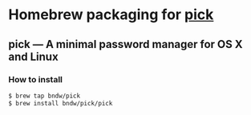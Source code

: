 # Homebrew packaging for [pick](https://github.com/bndw/pick)

## pick — A minimal password manager for OS X and Linux

### How to install

```sh
$ brew tap bndw/pick
$ brew install bndw/pick/pick
```
